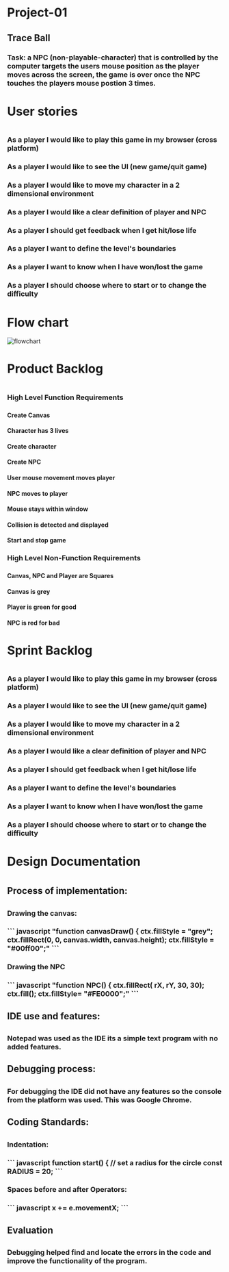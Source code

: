 # Project-01

## Trace Ball

### Task: a NPC (non-playable-character) that is controlled by the computer targets the users mouse position as the player moves across the screen, the game is over once the NPC touches the players mouse postion 3 times.

<h1> User stories <h1>
	<h3> As a player I would like to play this game in my browser (cross platform) <h3>
	<h3> As a player I would like to see the UI (new game/quit game) <h3>
	<h3> As a player I would like to move my character in a 2 dimensional environment <h3>
	<h3> As a player I would like a clear definition of player and NPC <h3>
	<h3> As a player I should get feedback when I get hit/lose life <h3>
	<h3> As a player I want to define the level's boundaries <h3>
	<h3> As a player I want to know when I have won/lost the game <h3> 
	<h3> As a player I should choose where to start or to change the difficulty <h3>


# Flow chart
![flowchart](https://github.com/Oliver-Slape/Project-01/blob/master/TraceBall.png)

<h1> Product Backlog <h1>
	<h3> High Level Function Requirements <h3> 
		<h4> Create Canvas <h4>
		<h4> Character has 3 lives <h4>
		<h4> Create character <h4>
		<h4> Create NPC <h4>
		<h4> User mouse movement moves player <h4> 
		<h4> NPC moves to player <h4> 
		<h4> Mouse stays within window <h4> 
		<h4> Collision is detected and displayed <h4>
		<h4> Start and stop game <h4>
	<h3> High Level Non-Function Requirements <h3>
		<h4> Canvas, NPC and Player are Squares <h4>
		<h4> Canvas is grey <h4>
		<h4> Player is green for good <h4>
		<h4> NPC is red for bad <h4>
	
<h1> Sprint Backlog <h1>
	<h3> As a player I would like to play this game in my browser (cross platform) <h3>
	<h3> As a player I would like to see the UI (new game/quit game) <h3>
	<h3> As a player I would like to move my character in a 2 dimensional environment <h3>
	<h3> As a player I would like a clear definition of player and NPC <h3>
	<h3> As a player I should get feedback when I get hit/lose life <h3>
	<h3> As a player I want to define the level's boundaries <h3>
	<h3> As a player I want to know when I have won/lost the game <h3>	
	<h3> As a player I should choose where to start or to change the difficulty <h3>

<h1> Design Documentation <h1>
<h2> Process of implementation:<h2>
<h3> Drawing the canvas:<h3> 
	``` javascript 
	"function canvasDraw() {
  			ctx.fillStyle = "grey";
  			ctx.fillRect(0, 0, canvas.width, canvas.height);
  			ctx.fillStyle = "#00ff00";"
	``` 
<h3> Drawing the NPC <h3> 
	``` javascript
	"function NPC() {
		ctx.fillRect( rX, rY, 30, 30);
		ctx.fill();
		ctx.fillStyle= "#FE0000";"
	```
<h2> IDE use and features: <h2>
	<h3> Notepad was used as the IDE its a simple text program with no added features. <h3>
<h2> Debugging process: <h2> 
	<h3> For debugging the IDE did not have any features so the console from the platform was used. This was Google Chrome. <h3>
<h2> Coding Standards: <h2>
	<h3> Indentation: <h3>
	``` javascript
	function start() {
			// set a radius for the circle
			const RADIUS = 20;
	``` 
	<h3> Spaces before and after Operators: <h3>
	``` javascript
	x += e.movementX;
	```
	<h3>
<h2> Evaluation <h2>
	<h3> Debugging helped find and locate the errors in the code and improve the functionality of the program. <h3>
